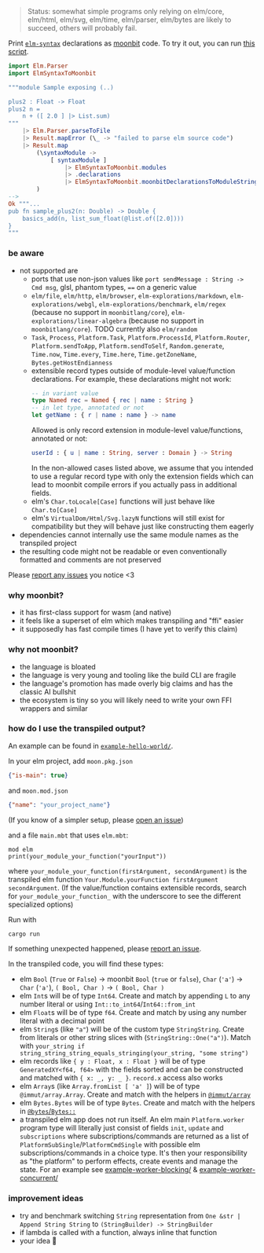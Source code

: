 > Status: somewhat simple programs only relying on elm/core, elm/html, elm/svg, elm/time, elm/parser, elm/bytes are likely to succeed, others will probably fail.

Print [`elm-syntax`](https://dark.elm.dmy.fr/packages/stil4m/elm-syntax/latest/) declarations as [moonbit](https://docs.moonbitlang.com/en/latest/index.html) code.
To try it out, you can
run [this script](https://github.com/lue-bird/elm-syntax-to-moonbit/tree/main/node-elm-to-moonbit).

```elm
import Elm.Parser
import ElmSyntaxToMoonbit

"""module Sample exposing (..)

plus2 : Float -> Float
plus2 n =
    n + ([ 2.0 ] |> List.sum)
"""
    |> Elm.Parser.parseToFile
    |> Result.mapError (\_ -> "failed to parse elm source code")
    |> Result.map
        (\syntaxModule ->
            [ syntaxModule ]
                |> ElmSyntaxToMoonbit.modules
                |> .declarations
                |> ElmSyntaxToMoonbit.moonbitDeclarationsToModuleString
        )
-->
Ok """...
pub fn sample_plus2(n: Double) -> Double {
    basics_add(n, list_sum_float(@list.of([2.0])))
}
"""
```

### be aware

- not supported are
    - ports that use non-json values like `port sendMessage : String -> Cmd msg`, glsl, phantom types, `==` on a generic value
    - `elm/file`, `elm/http`, `elm/browser`, `elm-explorations/markdown`, `elm-explorations/webgl`, `elm-explorations/benchmark`, `elm/regex` (because no support in `moonbitlang/core`), `elm-explorations/linear-algebra` (because no support in `moonbitlang/core`). TODO currently also `elm/random`
    - `Task`, `Process`, `Platform.Task`, `Platform.ProcessId`, `Platform.Router`, `Platform.sendToApp`, `Platform.sendToSelf`, `Random.generate`, `Time.now`, `Time.every`, `Time.here`, `Time.getZoneName`, `Bytes.getHostEndianness`
    - extensible record types outside of module-level value/function declarations. For example, these declarations might not work:
        ```elm
        -- in variant value
        type Named rec = Named { rec | name : String }
        -- in let type, annotated or not
        let getName : { r | name : name } -> name
        ```
        Allowed is only record extension in module-level value/functions, annotated or not:
        ```elm
        userId : { u | name : String, server : Domain } -> String
        ```
        In the non-allowed cases listed above, we assume that you intended to use a regular record type with only the extension fields which can lead to moonbit compile errors if you actually pass in additional fields.
    - elm's `Char.toLocale[Case]` functions will just behave like `Char.to[Case]`
    - elm's `VirtualDom/Html/Svg.lazyN` functions will still exist for compatibility but they will behave just like constructing them eagerly
- dependencies cannot internally use the same module names as the transpiled project
- the resulting code might not be readable or even conventionally formatted and comments are not preserved

Please [report any issues](https://github.com/lue-bird/elm-syntax-to-moonbit/issues/new) you notice <3

### why moonbit?

- it has first-class support for wasm (and native)
- it feels like a superset of elm which makes transpiling and "ffi" easier
- it supposedly has fast compile times (I have yet to verify this claim)

### why not moonbit?

- the language is bloated
- the language is very young and tooling like the build CLI are fragile
- the language's promotion has made overly big claims and has the classic AI bullshit
- the ecosystem is tiny so you will likely need to write your own FFI wrappers and similar

### how do I use the transpiled output?

An example can be found in [`example-hello-world/`](https://github.com/lue-bird/elm-syntax-to-moonbit/tree/main/example-hello-world).

In your elm project, add `moon.pkg.json`
```json
{"is-main": true}
```
and `moon.mod.json`
```json
{"name": "your_project_name"}
```
(If you know of a simpler setup, please [open an issue](https://github.com/lue-bird/elm-syntax-to-moonbit/issues/new))

and a file `main.mbt` that uses `elm.mbt`:

```moonbit
mod elm
print(your_module_your_function("yourInput"))
```

where `your_module_your_function(firstArgument, secondArgument)` is the transpiled elm function `Your.Module.yourFunction firstArgument secondArgument`. (If the value/function contains extensible records, search for `your_module_your_function_` with the underscore to see the different specialized options)

Run with
```bash
cargo run
```

If something unexpected happened,
please [report an issue](https://github.com/lue-bird/elm-syntax-to-moonbit/issues/new).

In the transpiled code, you will find these types:

- elm `Bool` (`True` or `False`) → moonbit `Bool` (`true` or `false`), `Char` (`'a'`) → `Char` (`'a'`), `( Bool, Char )` → `( Bool, Char )`
- elm `Int`s will be of type `Int64`. Create and match by appending `L` to any number literal or using `Int::to_int64`/`Int64::from_int`
- elm `Float`s will be of type `f64`. Create and match by using any number literal with a decimal point
- elm `String`s (like `"a"`) will be of the custom type `StringString`.
  Create from literals or other string slices with (`StringString::One("a")`). Match with `your_string if string_string_string_equals_stringing(your_string, "some string")`
- elm records like `{ y : Float, x : Float }` will be of type `GeneratedXY<f64, f64>` with the fields sorted and can be constructed and matched with `{ x: _, y: _ }`. `record.x` access also works
- elm `Array`s (like `Array.fromList [ 'a' ]`) will be of type `@immut/array.Array`.
  Create and match with the helpers in [`@immut/array`](https://mooncakes.io/docs/moonbitlang/core/immut/array)
- elm `Bytes.Bytes` will be of type `Bytes`.
  Create and match with the helpers in [`@bytes`/`Bytes::`](https://mooncakes.io/docs/moonbitlang/core/bytes)
- a transpiled elm app does not run itself.
  An elm main `Platform.worker` program type will literally just consist of fields `init`, `update` and `subscriptions` where
  subscriptions/commands are returned as a list of `PlatformSubSingle`/`PlatformCmdSingle` with possible elm subscriptions/commands in a choice type.
  It's then your responsibility as "the platform" to perform effects, create events and manage the state. For an example see [example-worker-blocking/](https://github.com/lue-bird/elm-syntax-to-moonbit/tree/main/example-worker-blocking) & [example-worker-concurrent/](https://github.com/lue-bird/elm-syntax-to-moonbit/tree/main/example-worker-concurrent)

### improvement ideas

- try and benchmark switching `String` representation from `One &str | Append String String` to `(StringBuilder) -> StringBuilder`
- if lambda is called with a function, always inline that function
- your idea 👀
